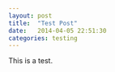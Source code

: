 ```yaml
---
layout: post
title:  "Test Post"
date:   2014-04-05 22:51:30
categories: testing
---
```


This is a test.
